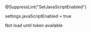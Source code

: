 @SuppressLint("SetJavaScriptEnabled")

settings.javaScriptEnabled = true

Not load until token available
